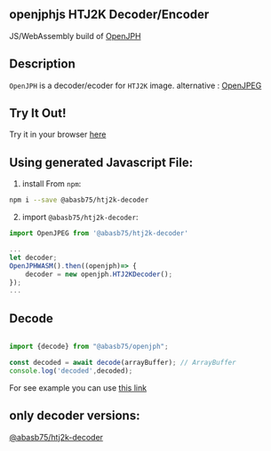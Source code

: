 ## openjphjs HTJ2K Decoder/Encoder
JS/WebAssembly build of [OpenJPH](https://github.com/aous72/OpenJPH)

## Description
`OpenJPH` is a decoder/ecoder for `HTJ2K` image.
alternative : <a href="https://www.npmjs.com/package/@abasb75/openjpeg">OpenJPEG</a>

## Try It Out!
Try it in your browser [here](https://chafey.github.io/openjphjs/test/browser/index.html)

## Using generated Javascript File:
1. install From `npm`:

```bash
npm i --save @abasb75/htj2k-decoder
```

2. import `@abasb75/htj2k-decoder`:

```js
import OpenJPEG from '@abasb75/htj2k-decoder'

...
let decoder;
OpenJPHWASM().then((openjph)=> {
    decoder = new openjph.HTJ2KDecoder();
});
...

```

## Decode

```javascript

import {decode} from "@abasb75/openjph";

const decoded = await decode(arrayBuffer); // ArrayBuffer
console.log('decoded',decoded);


```

For see example you can use <a href="https://github.com/abasb75/openjphjs/blob/master/test/browser/index.html">this link</a>

## only decoder versions:
<a href="https://www.npmjs.com/package/@abasb75/htj2k-decoder">@abasb75/htj2k-decoder</a>
